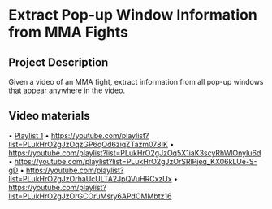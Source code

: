 # Extract Pop-up Window Information from MMA Fights
## Project Description
Given a video of an MMA fight, extract information from all pop-up windows that appear anywhere in the video.
## Video materials
• [Playlist 1](https://youtube.com/playlist?list=PLukHrO2gJzOoWizPv3Rx5lk46ehXjPZUk)
• https://youtube.com/playlist?list=PLukHrO2gJzOqzGP6qQd6ziqZTazm078IK 
• https://youtube.com/playlist?list=PLukHrO2gJzOq5X1iaK3scyRhWlOnylu6d 
• https://youtube.com/playlist?list=PLukHrO2gJzOrSRlPjeq_KX06kLUe-S-gD
• https://youtube.com/playlist?list=PLukHrO2gJzOrhaUcULTA2JpQVuHRCxzUx 
• https://youtube.com/playlist?list=PLukHrO2gJzOrGCOruMsry6APdOMMbtz16
